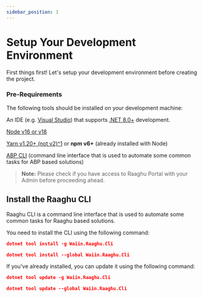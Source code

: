```yaml
---
sidebar_position: 1
---
```


# Setup Your Development Environment

First things first! Let's setup your development environment before creating the project.

### Pre-Requirements

The following tools should be installed on your development machine:

An IDE (e.g. [Visual Studio](https://visualstudio.microsoft.com/vs/)) that supports [.NET 8.0+](https://dotnet.microsoft.com/en-us/download/dotnet) development.

[Node v16 or v18](https://nodejs.org/en) 

 [Yarn v1.20+ (not v2)^1](https://classic.yarnpkg.com/en/docs/install#windows-stable) or **npm v6+** (already installed with Node)

[ABP CLI](https://docs.abp.io/en/abp/latest/CLI) (command line interface that is used to automate some common tasks for ABP based solutions)
> **Note:**
> Please check if you have access to Raaghu Portal with your Admin before proceeding ahead.

## Install the Raaghu CLI

Raaghu CLI is a command line interface that is used to automate some common tasks for Raaghu based solutions.

 You need to install the CLI using the following command:

````json
dotnet tool install -g Waiin.Raaghu.Cli
````
````json
dotnet tool install --global Waiin.Raaghu.Cli
````
If you've already installed, you can update it using the following command:

````json
dotnet tool update -g Waiin.Raaghu.Cli
````
````json
dotnet tool update --global Waiin.Raaghu.Cli
````